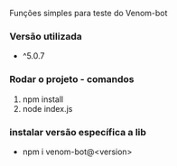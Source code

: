 Funções simples para teste do Venom-bot

### Versão utilizada

- ^5.0.7

### Rodar o projeto - comandos

1. npm install
2. node index.js

### instalar versão específica a lib

- npm i venom-bot@\<version\>
